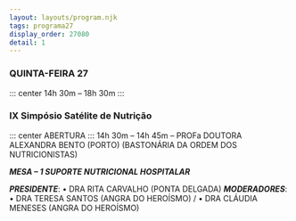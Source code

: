 ```yaml
---
layout: layouts/program.njk
tags: programa27
display_order: 27080
detail: 1
---
```

### QUINTA-FEIRA 27  
::: center
14h 30m – 18h 30m
:::
### IX Simpósio Satélite de Nutrição
::: center
ABERTURA
:::
14h 30m – 14h 45m – PROFa DOUTORA ALEXANDRA BENTO (PORTO) 
(BASTONÁRIA DA ORDEM DOS NUTRICIONISTAS)

***MESA – 1 SUPORTE NUTRICIONAL HOSPITALAR***

***PRESIDENTE***: • DRA RITA CARVALHO (PONTA DELGADA) 
***MODERADORES***: • DRA TERESA SANTOS (ANGRA DO HEROÍSMO) /
• DRA CLÁUDIA MENESES (ANGRA DO HEROÍSMO)
